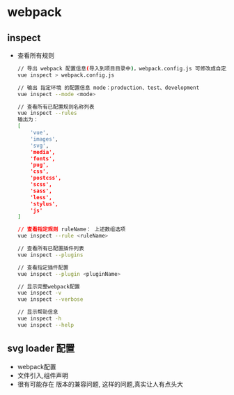 # webpack

## inspect

- 查看所有规则
  ```bash
  // 导出 webpack 配置信息(导入到项目目录中)，webpack.config.js 可修改成自定义文件名
  vue inspect > webpack.config.js

  // 输出 指定环境 的配置信息 mode：production、test、development
  vue inspect --mode <mode>

  // 查看所有已配置规则名称列表
  vue inspect --rules
  输出为：
  [
      'vue',
      'images',
      'svg',
      'media',
      'fonts',
      'pug',
      'css',
      'postcss',
      'scss',
      'sass',
      'less',
      'stylus',
      'js'
  ]

  // 查看指定规则 ruleName： 上述数组选项
  vue inspect --rule <ruleName>

  // 查看所有已配置插件列表
  vue inspect --plugins

  // 查看指定插件配置
  vue inspect --plugin <pluginName>

  // 显示完整webpack配置
  vue inspect -v
  vue inspect --verbose

  // 显示帮助信息
  vue inspect -h
  vue inspect --help
  ```

## svg loader 配置
- webpack配置
- 文件引入,组件声明
- 很有可能存在 版本的兼容问题, 这样的问题,真实让人有点头大